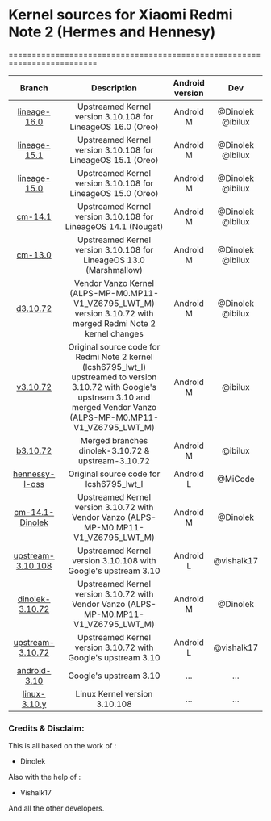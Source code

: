 # Kernel sources for Xiaomi Redmi Note 2 (Hermes and Hennesy)
=========================================================================

| Branch | Description  | Android version | Dev |
| :-: | :-: | :-: | :-: |
| [lineage-16.0](https://github.com/ibilux/android_kernel_xiaomi_hermes/tree/lineage-16.0) | Upstreamed Kernel version 3.10.108 for LineageOS 16.0 (Oreo) | Android M | @Dinolek @ibilux |
| [lineage-15.1](https://github.com/ibilux/android_kernel_xiaomi_hermes/tree/lineage-15.1) | Upstreamed Kernel version 3.10.108 for LineageOS 15.1 (Oreo) | Android M | @Dinolek @ibilux |
| [lineage-15.0](https://github.com/ibilux/android_kernel_xiaomi_hermes/tree/lineage-15.0) | Upstreamed Kernel version 3.10.108 for LineageOS 15.0 (Oreo) | Android M | @Dinolek @ibilux |
| [cm-14.1](https://github.com/ibilux/android_kernel_xiaomi_hermes/tree/cm-14.1) | Upstreamed Kernel version 3.10.108 for LineageOS 14.1 (Nougat) | Android M | @Dinolek @ibilux |
| [cm-13.0](https://github.com/ibilux/android_kernel_xiaomi_hermes/tree/cm-13.0) | Upstreamed Kernel version 3.10.108 for LineageOS 13.0 (Marshmallow) | Android M | @Dinolek @ibilux |
| [d3.10.72](https://github.com/ibilux/android_kernel_xiaomi_hermes/tree/d3.10.72) | Vendor Vanzo Kernel (ALPS-MP-M0.MP11-V1_VZ6795_LWT_M) version 3.10.72 with merged Redmi Note 2 kernel changes | Android M | @Dinolek @ibilux |
| [v3.10.72](https://github.com/ibilux/android_kernel_xiaomi_hermes/tree/v3.10.72) | Original source code for Redmi Note 2 kernel (lcsh6795_lwt_l) upstreamed to version 3.10.72 with Google's upstream 3.10 and merged Vendor Vanzo (ALPS-MP-M0.MP11-V1_VZ6795_LWT_M) | Android M | @ibilux |
| [b3.10.72](https://github.com/ibilux/android_kernel_xiaomi_hermes/tree/b3.10.72) | Merged branches dinolek-3.10.72 & upstream-3.10.72 | Android M | @ibilux |
| [hennessy-l-oss](https://github.com/ibilux/android_kernel_xiaomi_hermes/tree/hennessy-l-oss) | Original source code for lcsh6795_lwt_l | Android L | @MiCode |
| [cm-14.1-Dinolek](https://github.com/ibilux/android_kernel_xiaomi_hermes/tree/cm-14.1-dinolek) | Upstreamed Kernel version 3.10.72 with Vendor Vanzo (ALPS-MP-M0.MP11-V1_VZ6795_LWT_M) | Android M | @Dinolek |
| [upstream-3.10.108](https://github.com/ibilux/android_kernel_xiaomi_hermes/tree/upstream-3.10.108) | Upstreamed Kernel version 3.10.108 with Google's upstream 3.10 | Android L | @vishalk17 |
| [dinolek-3.10.72](https://github.com/ibilux/android_kernel_xiaomi_hermes/tree/dinolek-3.10.72) | Upstreamed Kernel version 3.10.72 with Vendor Vanzo (ALPS-MP-M0.MP11-V1_VZ6795_LWT_M) | Android M | @Dinolek |
| [upstream-3.10.72](https://github.com/ibilux/android_kernel_xiaomi_hermes/tree/upstream-3.10.72) | Upstreamed Kernel version 3.10.72 with Google's upstream 3.10 | Android L | @vishalk17 |
| [android-3.10](https://github.com/ibilux/android_kernel_xiaomi_hermes/tree/android-3.10) | Google's upstream 3.10 |… | … |
| [linux-3.10.y](https://github.com/ibilux/android_kernel_xiaomi_hermes/tree/android-3.10.y) | Linux Kernel version 3.10.108 | … | … |


### Credits & Disclaim:
This is all based on the work of :
  - Dinolek

Also with the help of :
  - Vishalk17

And all the other developers.
